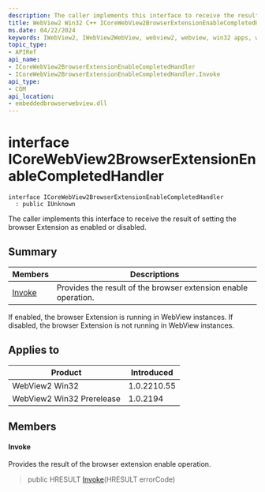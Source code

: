 ```yaml
---
description: The caller implements this interface to receive the result of setting the browser Extension as enabled or disabled.
title: WebView2 Win32 C++ ICoreWebView2BrowserExtensionEnableCompletedHandler
ms.date: 04/22/2024
keywords: IWebView2, IWebView2WebView, webview2, webview, win32 apps, win32, edge, ICoreWebView2, ICoreWebView2Controller, browser control, edge html, ICoreWebView2BrowserExtensionEnableCompletedHandler
topic_type: 
- APIRef
api_name:
- ICoreWebView2BrowserExtensionEnableCompletedHandler
- ICoreWebView2BrowserExtensionEnableCompletedHandler.Invoke
api_type:
- COM
api_location:
- embeddedbrowserwebview.dll
---
```


# interface ICoreWebView2BrowserExtensionEnableCompletedHandler

```
interface ICoreWebView2BrowserExtensionEnableCompletedHandler
  : public IUnknown
```

The caller implements this interface to receive the result of setting the browser Extension as enabled or disabled.

## Summary

 Members                        | Descriptions
--------------------------------|---------------------------------------------
[Invoke](#invoke) | Provides the result of the browser extension enable operation.

If enabled, the browser Extension is running in WebView instances. If disabled, the browser Extension is not running in WebView instances.

## Applies to

Product                         | Introduced
--------------------------------|---------------------------------------------
WebView2 Win32            |    1.0.2210.55
WebView2 Win32 Prerelease |    1.0.2194

## Members

#### Invoke

Provides the result of the browser extension enable operation.

> public HRESULT [Invoke](#invoke)(HRESULT errorCode)

